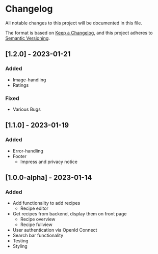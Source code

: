 # Changelog

All notable changes to this project will be documented in this file.

The format is based on [Keep a Changelog](https://keepachangelog.com/en/1.0.0/),
and this project adheres to [Semantic Versioning](https://semver.org/spec/v2.0.0.html).

## [1.2.0] - 2023-01-21

### Added

- Image-handling
- Ratings

### Fixed
- Various Bugs

## [1.1.0] - 2023-01-19

### Added

- Error-handling
- Footer
  - Impress and privacy notice

## [1.0.0-alpha] - 2023-01-14

### Added

- Add functionality to add recipes
  - Recipe editor
- Get recipes from backend, display them on front page
  - Recipe overview
  - Recipe fullview
- User authentication via OpenId Connect
- Search bar functionality
- Testing
- Styling
